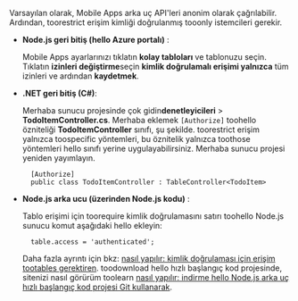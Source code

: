 
Varsayılan olarak, Mobile Apps arka uç API'leri anonim olarak çağrılabilir. Ardından, toorestrict erişim kimliği doğrulanmış tooonly istemcileri gerekir.  

* **Node.js geri bitiş (hello Azure portalı)** :  

    Mobile Apps ayarlarınızı tıklatın **kolay tabloları** ve tablonuzu seçin. Tıklatın **izinleri değiştirme**seçin **kimlik doğrulamalı erişimi yalnızca** tüm izinleri ve ardından **kaydetmek**.
* **.NET geri bitiş (C#)**:  

    Merhaba sunucu projesinde çok gidin**denetleyicileri** > **TodoItemController.cs**. Merhaba eklemek `[Authorize]` toohello özniteliği **TodoItemController** sınıfı, şu şekilde. toorestrict erişim yalnızca toospecific yöntemleri, bu öznitelik yalnızca toothose yöntemleri hello sınıfı yerine uygulayabilirsiniz. Merhaba sunucu projesi yeniden yayımlayın.

        [Authorize]
        public class TodoItemController : TableController<TodoItem>

* **Node.js arka ucu (üzerinden Node.js kodu)** :  

    Tablo erişimi için toorequire kimlik doğrulamasını satırı toohello Node.js sunucu komut aşağıdaki hello ekleyin:

        table.access = 'authenticated';

    Daha fazla ayrıntı için bkz: [nasıl yapılır: kimlik doğrulaması için erişim tootables gerektiren](../articles/app-service-mobile/app-service-mobile-node-backend-how-to-use-server-sdk.md#howto-tables-auth). toodownload hello hızlı başlangıç kod projesinde, sitenizi nasıl görürüm toolearn [nasıl yapılır: indirme hello Node.js arka uç hızlı başlangıç kod projesi Git kullanarak](../articles/app-service-mobile/app-service-mobile-node-backend-how-to-use-server-sdk.md#download-quickstart).
